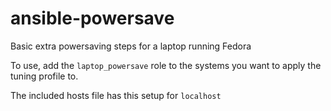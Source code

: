 # ansible-powersave
Basic extra powersaving steps for a laptop running Fedora

To use, add the ```laptop_powersave``` role to the systems you want to apply the tuning profile to.

The included hosts file has this setup for ```localhost```
